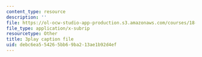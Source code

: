 ```yaml
---
content_type: resource
description: ''
file: https://ol-ocw-studio-app-production.s3.amazonaws.com/courses/18-01sc-single-variable-calculus-fall-2010/debc6ea554265bb69ba213ae1b92d4ef_er_tQOBgo-I.vtt
file_type: application/x-subrip
resourcetype: Other
title: 3play caption file
uid: debc6ea5-5426-5bb6-9ba2-13ae1b92d4ef
---
```

